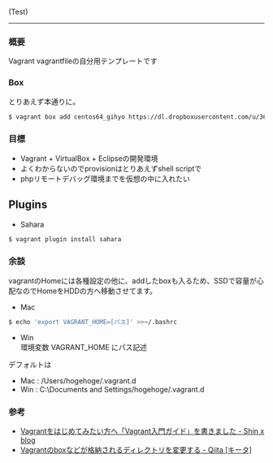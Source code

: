 (Test)

---
### 概要 ###

Vagrant vagrantfileの自分用テンプレートです



### Box ###
とりあえず本通りに。
```bash
$ vagrant box add centos64_gihyo https://dl.dropboxusercontent.com/u/3657281/centos64_ja.box
```

### 目標 ###
* Vagrant + VirtualBox + Eclipseの開発環境
* よくわからないのでprovisionはとりあえずshell scriptで
* phpリモートデバッグ環境までを仮想の中に入れたい

## Plugins ##
* Sahara

```bash
$ vagrant plugin install sahara
```


### 余談 ###
vagrantのHomeには各種設定の他に、addしたboxも入るため、SSDで容量が心配なのでHomeをHDDの方へ移動させてます。

* Mac

```bash
$ echo 'export VAGRANT_HOME=[パス]' >>~/.bashrc
```

* Win  
環境変数 VAGRANT_HOME にパス記述

デフォルトは

* Mac : /Users/hogehoge/.vagrant.d
* Win : C:\Documents and Settings/hogehoge/.vagrant.d


### 参考 ###
* [Vagrantをはじめてみたい方へ「Vagrant入門ガイド」を書きました - Shin x blog](http://www.1x1.jp/blog/2013/09/vagrant_beginners_guide.html)
* [Vagrantのboxなどが格納されるディレクトリを変更する - Qiita [キータ]](http://qiita.com/yando/items/679dbfba244924320ea0)
